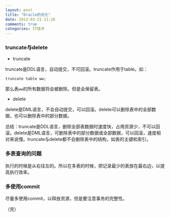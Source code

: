 ```yaml
---
layout: post
title: "Oracle的优化"
date: 2013-03-21 21:18
comments: true
categories: IT技术
---
```

### truncate与delete
- truncate
    
truncate是DDL语言，自动提交，不可回滚。truncate作用于table。如：

```
truncate table ww;
```

那么表`ww`的所有数据将会被删除。但是会保留表。

- delete

delete是DML语言，不会自动提交，可以回滚。delete可以删除表中的全部数据，也可以删除表中的部分数据。

总结：truncate是DDL语言，删除全部表数据时速度快，占用资源少，不可以回滚。delete是DML语言，可删除表中的部分数据或全部数据，可以回滚，速度相对来说慢。truncate与delete都不会删除表中的结构，如表的主键和索引。

### 多表查询的问题
执行的时候是从右往左的。所以在多表的时候，把记录最少的表放在最右边，以提高执行效率。

### 多使用commit
尽量多使用commit，以释放资源，但是要注意事务的完整性。

（完）
